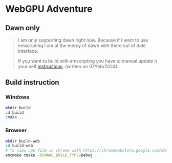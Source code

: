 # WebGPU Adventure

## Dawn only
> I am only supporting dawn right now. Because if I want to use emscripting I am at the mercy of dawn with there out of date interface.

> If you want to build with emscripting you have to manual update it your self [instructions](https://github.com/emscripten-core/emscripten/blob/main/system/include/webgpu/README.md). (written on 07/feb/2024).

## Build instruction
### Windows
```bash
mkdir build
cd build
cmake ..
```

### Browser
```bash
mkdir build-web
cd build-web
# To view cpp file in chrome with https://chromewebstore.google.com/detail/cc++-devtools-support-dwa/pdcpmagijalfljmkmjngeonclgbbannb
emcmake cmake -DCMAKE_BUILD_TYPE=Debug ..  
```
